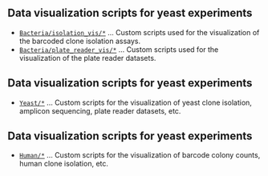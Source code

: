 ## Data visualization scripts for yeast experiments
- [`Bacteria/isolation_vis/*`](https://github.com/yachielab/CloneSelect_v1/blob/main/Visualization/Bacteria/isolation_vis/) ... Custom scripts used for the visualization of the barcoded clone isolation assays. 
- [`Bacteria/plate_reader_vis/*`](https://github.com/yachielab/CloneSelect_v1/tree/main/Visualization/Bacteria/plate_reader_vis) ... Custom scripts used for the visualization of the plate reader datasets.  
 
## Data visualization scripts for yeast experiments
- [`Yeast/*`](https://github.com/yachielab/CloneSelect_v1/tree/main/Visualization/Yeast) ... Custom scripts for the visualization of yeast clone isolation, amplicon sequencing, plate reader datasets, etc. 

## Data visualization scripts for yeast experiments
- [`Human/*`](https://github.com/yachielab/CloneSelect_v1/tree/main/Visualization/Human) ... Custom scripts for the visualization of barcode colony counts, human clone isolation, etc. 
